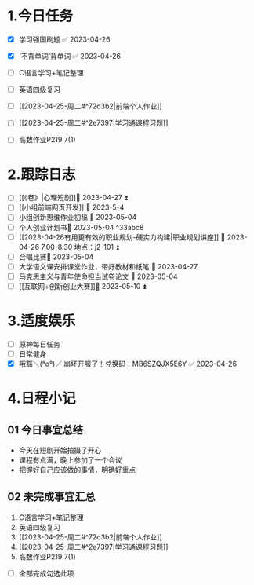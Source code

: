 # 1.今日任务

- [x] 学习强国刷题 ✅ 2023-04-26
- [x] ‘不背单词’背单词 ✅ 2023-04-26
- [ ] C语言学习+笔记整理 
- [ ] 英语四级复习
- [ ] [[2023-04-25-周二#^72d3b2|前端个人作业]]
- [ ] [[2023-04-25-周二#^2e7397|学习通课程习题]]
- [ ] 高数作业P219 7(1)


# 2.跟踪日志

- [ ] [[《卷》|心理短剧]]📅 2023-04-27 ⏫ 
- [ ] [[小组前端网页开发]] 📅 2023-5-4 
- [ ] 小组创新思维作业初稿 📅 2023-05-04
- [ ] 个人创业计划书📅 2023-05-04 ^33abc8
- [ ] [[2023-04-26有用更有效的职业规划-硬实力构建|职业规划讲座]] 📅 2023-04-26 7.00-8.30 地点：j2-101 ⏫ 
- [ ] 合唱比赛📅 2023-05-04
- [ ] 大学语文课安排课堂作业，带好教材和纸笔 📅 2023-04-27 
- [ ] 马克思主义与青年使命担当试卷论文 📅 2023-05-04
- [ ] [[互联网+创新创业大赛]]📅 2023-05-10 ⏫ 

# 3.适度娱乐

- [ ] 原神每日任务
- [ ] 日常健身
- [x] 哦豁＼(°o°)／ 崩坏开服了！兑换码：MB6SZQJX5E6Y ✅ 2023-04-26

# 4.日程小记

## 01 今日事宜总结

- 今天在短剧开始拍摄了开心
- 课程有点满，晚上参加了一个会议
- 把握好自己应该做的事情，明确好重点

## 02 未完成事宜汇总

1. C语言学习+笔记整理
2. 英语四级复习
3. [[2023-04-25-周二#^72d3b2|前端个人作业]]
4. [[2023-04-25-周二#^2e7397|学习通课程习题]]
5. 高数作业P219 7(1)

- [ ] 全部完成勾选此项



